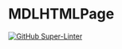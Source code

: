 
# MDLHTMLPage
[![GitHub Super-Linter](https://github.com/<SHH-ICS>/<mdl-html-page-AlexaChase>/workflows/Lint%20Code%20Base/badge.svg)](https://github.com/marketplace/actions/super-linter)
